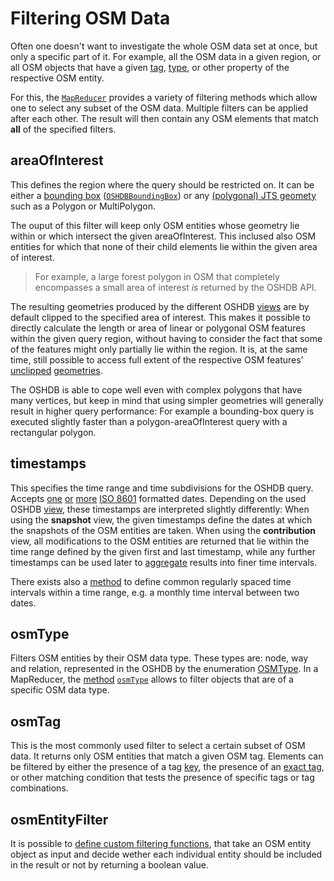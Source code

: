 Filtering OSM Data
==================

Often one doesn't want to investigate the whole OSM data set at once, but only a specific part of it. For example, all the OSM data in a given region, or all OSM objects that have a given [tag](https://wiki.openstreetmap.org/wiki/Tags), [type](https://wiki.openstreetmap.org/wiki/Elements), or other property of the respective OSM entity.

For this, the [`MapReducer`](https://docs.ohsome.org/java/oshdb/0.5.10/aggregated/org/heigit/bigspatialdata/oshdb/api/mapreducer/MapReducer.html) provides a variety of filtering methods which allow one to select any subset of the OSM data. Multiple filters can be applied after each other. The result will then contain any OSM elements that match **all** of the specified filters.


areaOfInterest
--------------

This defines the region where the query should be restricted on. It can be either a [bounding box](https://docs.ohsome.org/java/oshdb/0.5.10/aggregated/org/heigit/bigspatialdata/oshdb/api/mapreducer/MapReducer.html#areaOfInterest-org.heigit.bigspatialdata.oshdb.util.OSHDBBoundingBox-) ([`OSHDBBoundingBox`](https://docs.ohsome.org/java/oshdb/0.5.10/aggregated/org/heigit/bigspatialdata/oshdb/util/OSHDBBoundingBox.html)) or any [(polygonal) JTS geomety](https://docs.ohsome.org/java/oshdb/0.5.10/aggregated/org/heigit/bigspatialdata/oshdb/api/mapreducer/MapReducer.html#areaOfInterest-P-) such as a Polygon or MultiPolygon.

The ouput of this filter will keep only OSM entities whose geometry lie within or which intersect the given areaOfInterest. This inclused also OSM entities for which that none of their child elements lie within the given area of interest.

> For example, a large forest polygon in OSM that completely encompasses a small area of interest _is_ returned by the OSHDB API.

The resulting geometries produced by the different OSHDB [views](views.md) are by default clipped to the specified area of interest. This makes it possible to directly calculate the length or area of linear or polygonal OSM features within the given query region, without having to consider the fact that some of the features might only partially lie within the region. It is, at the same time, still possible to access full extent of the respective OSM features' [unclipped](https://docs.ohsome.org/java/oshdb/0.5.10/aggregated/org/heigit/bigspatialdata/oshdb/api/object/OSMEntitySnapshot.html#getGeometryUnclipped--) [geometries](https://docs.ohsome.org/java/oshdb/0.5.10/aggregated/org/heigit/bigspatialdata/oshdb/api/object/OSMContribution.html#getGeometryUnclippedBefore--).

The OSHDB is able to cope well even with complex polygons that have many vertices, but keep in mind that using simpler geometries will generally result in higher query performance: For example a bounding-box query is executed slightly faster than a polygon-areaOfInterest query with a rectangular polygon. 

<!-- todo: link to blog post with spatial filtering performance benchmarks -->

timestamps
----------

This specifies the time range and time subdivisions for the OSHDB query. Accepts [one](https://docs.ohsome.org/java/oshdb/0.5.10/aggregated/org/heigit/bigspatialdata/oshdb/api/mapreducer/MapReducer.html#timestamps-java.lang.String-) [or](https://docs.ohsome.org/java/oshdb/0.5.10/aggregated/org/heigit/bigspatialdata/oshdb/api/mapreducer/MapReducer.html#timestamps-java.lang.String-java.lang.String-) [more](https://docs.ohsome.org/java/oshdb/0.5.10/aggregated/org/heigit/bigspatialdata/oshdb/api/mapreducer/MapReducer.html#timestamps-java.lang.String-java.lang.String-java.lang.String...-) [ISO 8601](https://en.wikipedia.org/wiki/ISO_8601) formatted dates. Depending on the used OSHDB [view](views.md), these timestamps are interpreted slightly differently: When using the **snapshot** view, the given timestamps define the dates at which the snapshots of the OSM entities are taken. When using the **contribution** view, all modifications to the OSM entities are returned that lie within the time range defined by the given first and last timestamp, while any further timestamps can be used later to [aggregate](aggregation.md) results into finer time intervals.

There exists also a [method](https://docs.ohsome.org/java/oshdb/0.5.10/aggregated/org/heigit/bigspatialdata/oshdb/api/mapreducer/MapReducer.html#timestamps-java.lang.String-java.lang.String-org.heigit.bigspatialdata.oshdb.util.time.OSHDBTimestamps.Interval-) to define common regularly spaced time intervals within a time range, e.g. a monthly time interval between two dates.

osmType
-------

Filters OSM entities by their OSM data type. These types are: node, way and relation, represented in the OSHDB by the enumeration [OSMType](https://docs.ohsome.org/java/oshdb/0.5.10/aggregated/org/heigit/bigspatialdata/oshdb/osm/OSMType.html). In a MapReducer, the [method](https://docs.ohsome.org/java/oshdb/0.5.10/aggregated/org/heigit/bigspatialdata/oshdb/api/mapreducer/MapReducer.html#osmType-java.util.EnumSet-) [`osmType`](https://docs.ohsome.org/java/oshdb/0.5.10/aggregated/org/heigit/bigspatialdata/oshdb/api/mapreducer/MapReducer.html#osmType-org.heigit.bigspatialdata.oshdb.osm.OSMType-org.heigit.bigspatialdata.oshdb.osm.OSMType...-) allows to filter objects that are of a specific OSM data type.

osmTag
------

This is the most commonly used filter to select a certain subset of OSM data. It returns only OSM entities that match a given OSM tag. Elements can be filtered by either the presence of a tag [key](https://docs.ohsome.org/java/oshdb/0.5.10/aggregated/org/heigit/bigspatialdata/oshdb/api/mapreducer/MapReducer.html#osmTag-java.lang.String-), the presence of an [exact tag](https://docs.ohsome.org/java/oshdb/0.5.10/aggregated/org/heigit/bigspatialdata/oshdb/api/mapreducer/MapReducer.html#osmTag-java.lang.String-java.lang.String-), or other matching condition that tests the presence of specific tags or tag combinations.
<!-- list and document all versions: collection(tag), key+collection(values), etc. -->

osmEntityFilter
---------------

It is possible to [define custom filtering functions](https://docs.ohsome.org/java/oshdb/0.5.10/aggregated/org/heigit/bigspatialdata/oshdb/api/mapreducer/MapReducer.html#osmEntityFilter-org.heigit.bigspatialdata.oshdb.api.generic.function.SerializablePredicate-), that take an OSM entity object as input and decide wether each individual entity should be included in the result or not by returning a boolean value.
